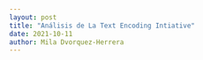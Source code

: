 ```yaml
---
layout: post
title: "Análisis de La Text Encoding Intiative"
date: 2021-10-11
author: Mila Dvorquez-Herrera
---
```

